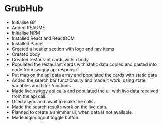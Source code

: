 # GrubHub
   - Initialise Git
   - Added README
   - Initialise NPM
   - Installed React and ReactDOM
   - Installed Parcel
   - Created a header section with logo and nav items
   - Created body
   - Created restaurant cards within body 
   - Populated the restaurant cards with static data copied and pasted into code from swiggy api response
   - Put map on the api data array and populated the cards with static data
   - Added the search bar functionality and made it work, using state variables and filter functions.
   - Made live swiggy api calls and populated the ui, with live data received from the api call.
   - Used async and await to make the calls.
   - Made the search results work on the live data.
   - Planned to create a shimmer ui, when data is not available.
   - Made login/logout toggle button.